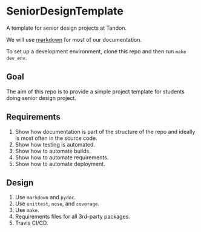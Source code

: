 # SeniorDesignTemplate

A template for senior design projects at Tandon.

We will use [markdown](https://www.markdownguide.org) for most of our documentation.

To set up a development environment, clone this repo and then run `make dev_env`.

## Goal

The aim of this repo is to provide a simple project template for students
doing senior design project.

## Requirements

1. Show how documentation is part of the structure of the repo and ideally is
most often in the source code.
1. Show how testing is automated.
1. Show how to automate builds.
1. Show how to automate requirements.
1. Show how to automate deployment.

## Design

1. Use `markdown` and `pydoc`.
1. Use `unittest`, `nose`, and `coverage`.
1. Use `make`.
1. Requirements files for all 3rd-party packages.
1. Travis CI/CD.
